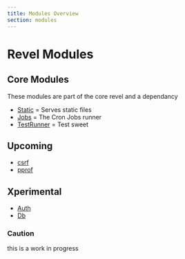 ```yaml
---
title: Modules Overview
section: modules
---
```


Revel Modules
==================================

## Core Modules

These modules are part of the core revel and a dependancy

- [Static](static/) = Serves static files
- [Jobs](jobs/) = The Cron Jobs runner
- [TestRunner](testrunner/) = Test sweet

## Upcoming

- [csrf](csrf/)
- [pprof](/pprof/)


## Xperimental

- [Auth](/auth/)
- [Db](/testrunner/)

### Caution
this is a work in progress